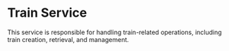 # Train Service

This service is responsible for handling train-related operations, including train creation, retrieval, and management.
